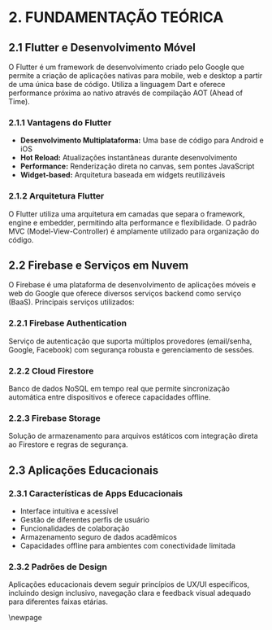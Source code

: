 # 2. FUNDAMENTAÇÃO TEÓRICA

## 2.1 Flutter e Desenvolvimento Móvel

O Flutter é um framework de desenvolvimento criado pelo Google que permite a criação de aplicações nativas para mobile, web e desktop a partir de uma única base de código. Utiliza a linguagem Dart e oferece performance próxima ao nativo através de compilação AOT (Ahead of Time).

### 2.1.1 Vantagens do Flutter

- **Desenvolvimento Multiplataforma:** Uma base de código para Android e iOS
- **Hot Reload:** Atualizações instantâneas durante desenvolvimento
- **Performance:** Renderização direta no canvas, sem pontes JavaScript
- **Widget-based:** Arquitetura baseada em widgets reutilizáveis

### 2.1.2 Arquitetura Flutter

O Flutter utiliza uma arquitetura em camadas que separa o framework, engine e embedder, permitindo alta performance e flexibilidade. O padrão MVC (Model-View-Controller) é amplamente utilizado para organização do código.

## 2.2 Firebase e Serviços em Nuvem

O Firebase é uma plataforma de desenvolvimento de aplicações móveis e web do Google que oferece diversos serviços backend como serviço (BaaS). Principais serviços utilizados:

### 2.2.1 Firebase Authentication

Serviço de autenticação que suporta múltiplos provedores (email/senha, Google, Facebook) com segurança robusta e gerenciamento de sessões.

### 2.2.2 Cloud Firestore

Banco de dados NoSQL em tempo real que permite sincronização automática entre dispositivos e oferece capacidades offline.

### 2.2.3 Firebase Storage

Solução de armazenamento para arquivos estáticos com integração direta ao Firestore e regras de segurança.

## 2.3 Aplicações Educacionais

### 2.3.1 Características de Apps Educacionais

- Interface intuitiva e acessível
- Gestão de diferentes perfis de usuário
- Funcionalidades de colaboração
- Armazenamento seguro de dados acadêmicos
- Capacidades offline para ambientes com conectividade limitada

### 2.3.2 Padrões de Design

Aplicações educacionais devem seguir princípios de UX/UI específicos, incluindo design inclusivo, navegação clara e feedback visual adequado para diferentes faixas etárias.

\newpage
